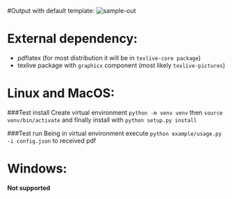 #Output with default template:
![sample-out](https://user-images.githubusercontent.com/219793/105286709-243c3380-5bb7-11eb-9114-e788e098353d.png)

# External dependency:
- pdflatex (for most distribution it will be in ```texlive-core package```)
- texlive package with ```graphicx``` component (most likely ```texlive-pictures```)

# Linux and MacOS:
###Test install
Create virtual environment
```python -m venv venv``` then ```source venv/bin/activate``` 
and finally install with ```python setup.py install```

###Test run
Being in virtual environment execute ```python example/usage.py -i config.json```
to received pdf

# Windows:
**Not supported**
